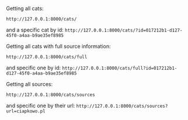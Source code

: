 Getting all cats:

    http://127.0.0.1:8000/cats/

and a specific cat by id: `http://127.0.0.1:8000/cats/?id=017212b1-d127-45f0-a4aa-b9ae35ef8985`

Getting all cats with full source information:

    http://127.0.0.1:8000/cats/full

and specific one by id: `http://127.0.0.1:8000/cats/full?id=017212b1-d127-45f0-a4aa-b9ae35ef8985`

Getting all sources:

    http://127.0.0.1:8000/cats/sources

and specific one by their url: `http://127.0.0.1:8000/cats/sources?url=ciapkowo.pl`